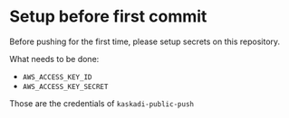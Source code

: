 # Setup before first commit

Before pushing for the first time, please setup secrets on this repository.

What needs to be done:
- `AWS_ACCESS_KEY_ID`
- `AWS_ACCESS_KEY_SECRET`

Those are the credentials of `kaskadi-public-push` 
